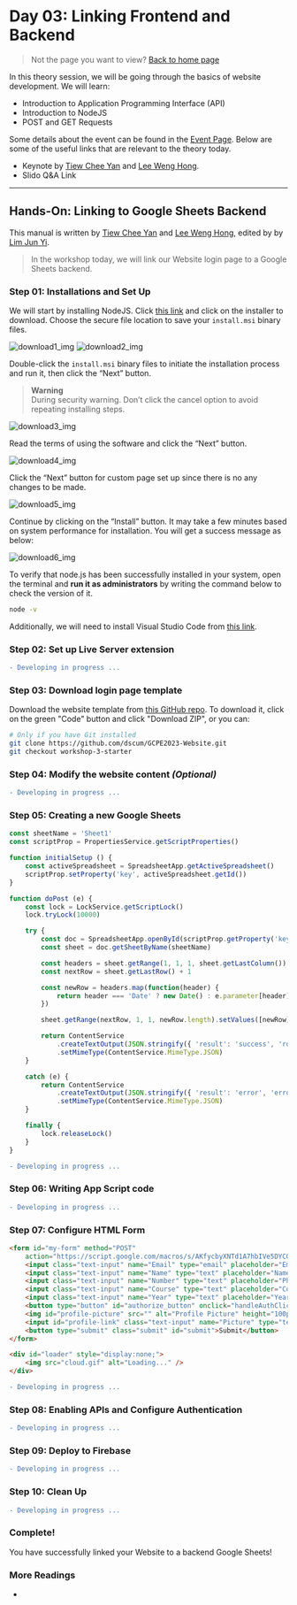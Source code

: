 # Day 03: Linking Frontend and Backend

> Not the page you want to view? [Back to home page](../README.md)

In this theory session, we will be going through the basics of website development. We will learn:

* Introduction to Application Programming Interface (API)
* Introduction to NodeJS
* POST and GET Requests

Some details about the event can be found in the [Event Page](https://gdsc.community.dev/events/details/developer-student-clubs-university-of-malaya-presents-gcpe-google-cloud-platform-for-everyone-workshop-2023-2023-03-25/). Below are some of the useful links that are relevant to the theory today.

* Keynote by [Tiew Chee Yan](https://github.com/Cheeyan902) and [Lee Weng Hong](https://github.com/AsynchronousNotAvailable).
* Slido Q&A Link

---

## Hands-On: Linking to Google Sheets Backend

This manual is written by [Tiew Chee Yan](https://github.com/Cheeyan902) and [Lee Weng Hong](https://github.com/AsynchronousNotAvailable), edited by by [Lim Jun Yi](https://github.com/LimJY03).

> In the workshop today, we will link our Website login page to a Google Sheets backend.

### Step 01: Installations and Set Up

We will start by installing NodeJS. Click [this link](https://nodejs.org/en/download) and click on the installer to download. Choose the secure file location to save your `install.msi` binary files.

![download1_img](./assets/nodejs1.png)
![download2_img](./assets/nodejs2.png)

Double-click the `install.msi` binary files to initiate the installation process and run it, then click the “Next” button.

> **Warning**
> <br>During security warning. Don’t click the cancel option to avoid repeating installing steps.

![download3_img](./assets/nodejs3.png)

Read the terms of using the software and click the “Next” button.

![download4_img](./assets/nodejs4.png)

Click the “Next” button for custom page set up since there is no any changes to be made.

![download5_img](./assets/nodejs5.png)

Continue by clicking on the “Install” button. It may take a few minutes based on system performance for installation. You will get a success message as below:

![download6_img](./assets/nodejs6.png)

To verify that node.js has been successfully installed in your system, open the terminal and **run it as administrators** by writing the command below to check the version of it.

```sh
node -v
```

Additionally, we will need to install Visual Studio Code from [this link](https://code.visualstudio.com/download).

### Step 02: Set up Live Server extension

```diff
- Developing in progress ...
```

### Step 03: Download login page template

Download the website template from [this GitHub repo](https://github.com/dscum/GCPE2023-Website/tree/workshop-3-starter). To download it, click on the green "Code" button and click "Download ZIP", or you can:

```sh
# Only if you have Git installed
git clone https://github.com/dscum/GCPE2023-Website.git
git checkout workshop-3-starter
```

### Step 04: Modify the website content *(Optional)*

```diff
- Developing in progress ...
```

### Step 05: Creating a new Google Sheets

```js
const sheetName = 'Sheet1'
const scriptProp = PropertiesService.getScriptProperties()

function initialSetup () {
    const activeSpreadsheet = SpreadsheetApp.getActiveSpreadsheet()
    scriptProp.setProperty('key', activeSpreadsheet.getId())
}

function doPost (e) {
    const lock = LockService.getScriptLock()
    lock.tryLock(10000)

    try {
        const doc = SpreadsheetApp.openById(scriptProp.getProperty('key'))
        const sheet = doc.getSheetByName(sheetName)

        const headers = sheet.getRange(1, 1, 1, sheet.getLastColumn()).getValues()[0]
        const nextRow = sheet.getLastRow() + 1

        const newRow = headers.map(function(header) {
            return header === 'Date' ? new Date() : e.parameter[header]
        })

        sheet.getRange(nextRow, 1, 1, newRow.length).setValues([newRow])

        return ContentService
            .createTextOutput(JSON.stringify({ 'result': 'success', 'row': nextRow }))
            .setMimeType(ContentService.MimeType.JSON)
    }

    catch (e) {
        return ContentService
            .createTextOutput(JSON.stringify({ 'result': 'error', 'error': e }))
            .setMimeType(ContentService.MimeType.JSON)
    }

    finally {
        lock.releaseLock()
    }
}
```

```diff
- Developing in progress ...
```

### Step 06: Writing App Script code

```diff
- Developing in progress ...
```

### Step 07: Configure HTML Form

```html
<form id="my-form" method="POST"
    action="https://script.google.com/macros/s/AKfycbyXNTd1A7hbIVe5DYCQAq_CM-AOsmGfNnbx7KAwKbNHsnb2yhZr5xSzTO8HN0dkqSepuQ/exec">
    <input class="text-input" name="Email" type="email" placeholder="Email" required />
    <input class="text-input" name="Name" type="text" placeholder="Name" required />
    <input class="text-input" name="Number" type="text" placeholder="Phone number" required />
    <input class="text-input" name="Course" type="text" placeholder="Course" required />
    <input class="text-input" name="Year" type="text" placeholder="Year" required />
    <button type="button" id="authorize_button" onclick="handleAuthClick()">Upload Profile Picture</button>
    <img id="profile-picture" src="" alt="Profile Picture" height="100px" width = "100px">
    <input id="profile-link" class="text-input" name="Picture" type="text" placeholder="Not selected" required READONLY/>
    <button type="submit" class="submit" id="submit">Submit</button>
</form>
```

```html
<div id="loader" style="display:none;">
    <img src="cloud.gif" alt="Loading..." />
</div>
```

```diff
- Developing in progress ...
```

### Step 08: Enabling APIs and Configure Authentication

```diff
- Developing in progress ...
```

### Step 09: Deploy to Firebase

```diff
- Developing in progress ...
```

### Step 10: Clean Up

```diff
- Developing in progress ...
```

### Complete!

You have successfully linked your Website to a backend Google Sheets!

### More Readings

* []()